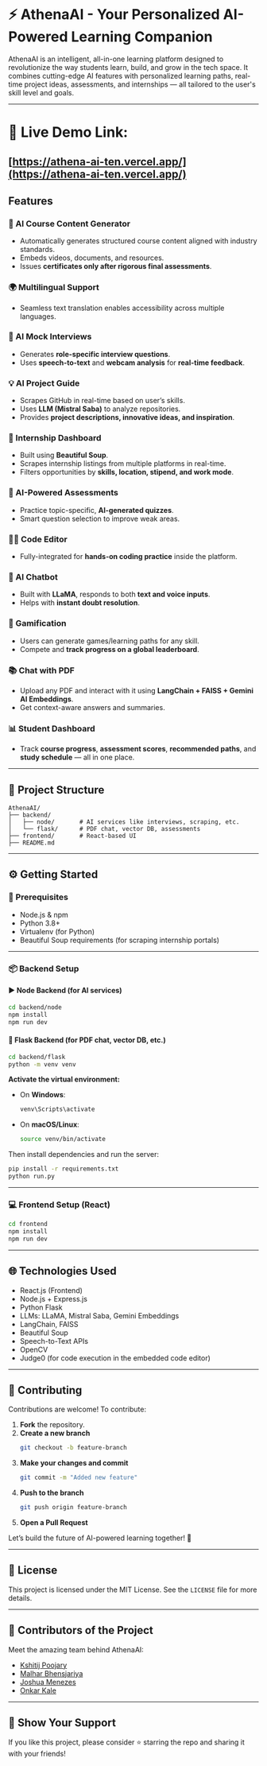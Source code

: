 # ⚡ AthenaAI - Your Personalized AI-Powered Learning Companion

AthenaAI is an intelligent, all-in-one learning platform designed to revolutionize the way students learn, build, and grow in the tech space. It combines cutting-edge AI features with personalized learning paths, real-time project ideas, assessments, and internships — all tailored to the user's skill level and goals.

---
# 🚀 Live Demo Link:
 [https://athena-ai-ten.vercel.app/](https://athena-ai-ten.vercel.app/)
---

## Features

### 🧠 AI Course Content Generator
- Automatically generates structured course content aligned with industry standards.
- Embeds videos, documents, and resources.
- Issues **certificates only after rigorous final assessments**.

### 🌍 Multilingual Support
- Seamless text translation enables accessibility across multiple languages.
  
### 🎤 AI Mock Interviews
- Generates **role-specific interview questions**.
- Uses **speech-to-text** and **webcam analysis** for **real-time feedback**.

### 💡 AI Project Guide
- Scrapes GitHub in real-time based on user’s skills.
- Uses **LLM (Mistral Saba)** to analyze repositories.
- Provides **project descriptions, innovative ideas, and inspiration**.

### 🎯 Internship Dashboard
- Built using **Beautiful Soup**.
- Scrapes internship listings from multiple platforms in real-time.
- Filters opportunities by **skills, location, stipend, and work mode**.

### 🧪 AI-Powered Assessments
- Practice topic-specific, **AI-generated quizzes**.
- Smart question selection to improve weak areas.

### 🧑‍💻 Code Editor
- Fully-integrated for **hands-on coding practice** inside the platform.

### 🤖 AI Chatbot
- Built with **LLaMA**, responds to both **text and voice inputs**.
- Helps with **instant doubt resolution**.

### 🎩 Gamification
- Users can generate games/learning paths for any skill.
- Compete and **track progress on a global leaderboard**.

### 📚 Chat with PDF
- Upload any PDF and interact with it using **LangChain + FAISS + Gemini AI Embeddings**.
- Get context-aware answers and summaries.

### 📊 Student Dashboard
- Track **course progress**, **assessment scores**, **recommended paths**, and **study schedule** — all in one place.

---

## 🧹 Project Structure

```
AthenaAI/
├── backend/
│   ├── node/       # AI services like interviews, scraping, etc.
│   └── flask/      # PDF chat, vector DB, assessments
├── frontend/       # React-based UI
├── README.md
```

---

## ⚙️ Getting Started

### 🔧 Prerequisites

- Node.js & npm
- Python 3.8+
- Virtualenv (for Python)
- Beautiful Soup requirements (for scraping internship portals)

---

### 📦 Backend Setup

#### ▶ Node Backend (for AI services)

```bash
cd backend/node
npm install
npm run dev
```

#### 🐍 Flask Backend (for PDF chat, vector DB, etc.)

```bash
cd backend/flask
python -m venv venv
```

**Activate the virtual environment:**

- On **Windows**:
  ```bash
  venv\Scripts\activate
  ```

- On **macOS/Linux**:
  ```bash
  source venv/bin/activate
  ```

Then install dependencies and run the server:

```bash
pip install -r requirements.txt
python run.py
```

---

### 💻 Frontend Setup (React)

```bash
cd frontend
npm install
npm run dev
```

---

## 🌐 Technologies Used

- React.js (Frontend)
- Node.js + Express.js
- Python Flask
- LLMs: LLaMA, Mistral Saba, Gemini Embeddings
- LangChain, FAISS
- Beautiful Soup
- Speech-to-Text APIs
- OpenCV 
- Judge0 (for code execution in the embedded code editor)

---

## 🤝 Contributing

Contributions are welcome! To contribute:

1. **Fork** the repository.
2. **Create a new branch**  
   ```bash
   git checkout -b feature-branch
   ```
3. **Make your changes and commit**  
   ```bash
   git commit -m "Added new feature"
   ```
4. **Push to the branch**  
   ```bash
   git push origin feature-branch
   ```
5. **Open a Pull Request**

Let’s build the future of AI-powered learning together! 🚀

---

## 📄 License

This project is licensed under the MIT License. See the `LICENSE` file for more details.

---

## 👥 Contributors of the Project

Meet the amazing team behind AthenaAI:

- [Kshitij Poojary](https://github.com/Kshitij04Poojary)
- [Malhar Bhensjariya](https://github.com/Malhar-Bhensjariya)
- [Joshua Menezes](https://github.com/jm12312)
- [Onkar Kale](https://github.com/OnkarKale1405)

---

## 🌟 Show Your Support

If you like this project, please consider ⭐ starring the repo and sharing it with your friends!

